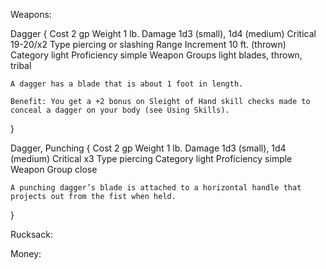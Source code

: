 Weapons:

Dagger {
	Cost 2 gp
	Weight 1 lb.
	Damage 1d3 (small), 1d4 (medium) Critical 19-20/x2 Type piercing or slashing
	Range Increment 10 ft. (thrown)
	Category light Proficiency simple
	Weapon Groups light blades, thrown, tribal

	A dagger has a blade that is about 1 foot in length.

	Benefit: You get a +2 bonus on Sleight of Hand skill checks made to conceal a dagger on your body (see Using Skills).
}

Dagger, Punching {
	Cost 2 gp
	Weight 1 lb.
	Damage 1d3 (small), 1d4 (medium) Critical x3 Type piercing
	Category light Proficiency simple
	Weapon Group close

	A punching dagger’s blade is attached to a horizontal handle that projects out from the fist when held.
}

Rucksack:



Money:
